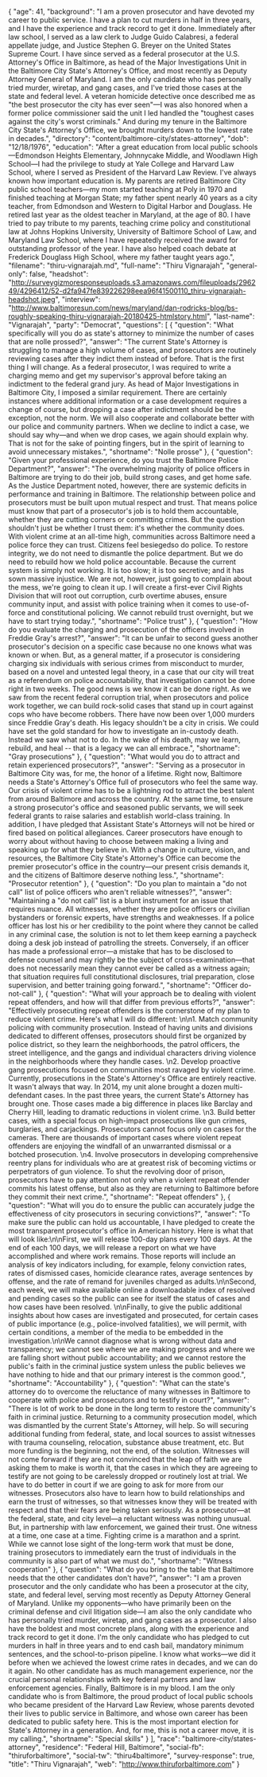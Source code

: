 {
  "age": 41,
  "background": "I am a proven prosecutor and have devoted my career to public service. I have a plan to cut murders in half in three years, and I have the experience and track record to get it done.  Immediately after law school, I served as a law clerk to Judge Guido Calabresi, a federal appellate judge, and Justice Stephen G. Breyer on the United States Supreme Court. I have since served as a federal prosecutor at the U.S. Attorney's Office in Baltimore, as head of the Major Investigations Unit in the Baltimore City State's Attorney's Office, and most recently as Deputy Attorney General of Maryland.  I am the only candidate who has personally tried murder, wiretap, and gang cases, and I've tried those cases at the state and federal level. A veteran homicide detective once described me as \"the best prosecutor the city has ever seen\"—I was also honored when a former police commissioner said the unit I led handled the \"toughest cases against the city's worst criminals.\" And during my tenure in the Baltimore City State's Attorney's Office, we brought murders down to the lowest rate in decades.",
  "directory": "content/baltimore-city/states-attorney",
  "dob": "12/18/1976",
  "education": "After a great education from local public schools—Edmondson Heights Elementary, Johnnycake Middle, and Woodlawn High School—I had the privilege to study at Yale College and Harvard Law School, where I served as President of the Harvard Law Review.  I've always known how important education is. My parents are retired Baltimore City public school teachers—my mom started teaching at Poly in 1970 and finished teaching at Morgan State; my father spent nearly 40 years as a city teacher, from Edmondson and Western to Digital Harbor and Douglass. He retired last year as the oldest teacher in Maryland, at the age of 80.  I have tried to pay tribute to my parents, teaching crime policy and constitutional law at Johns Hopkins University, University of Baltimore School of Law, and Maryland Law School, where I have repeatedly received the award for outstanding professor of the year. I have also helped coach debate at Frederick Douglass High School, where my father taught years ago.",
  "filename": "thiru-vignarajah.md",
  "full-name": "Thiru Vignarajah",
  "general-only": false,
  "headshot": "http://surveygizmoresponseuploads.s3.amazonaws.com/fileuploads/296249/4296412/52-d2fa947fe839226298eea96f41500110_thiru-vignarajah-headshot.jpeg",
  "interview": "http://www.baltimoresun.com/news/maryland/dan-rodricks-blog/bs-roughly-speaking-thiru-vignarajah-20180425-htmlstory.html",
  "last-name": "Vignarajah",
  "party": "Democrat",
  "questions": [
    {
      "question": "What specifically will you do as state's attorney to minimize the number of cases that are nolle prossed?",
      "answer": "The current State's Attorney is struggling to manage a high volume of cases, and prosecutors are routinely reviewing cases after they indict them instead of before. That is the first thing I will change. As a federal prosecutor, I was required to write a charging memo and get my supervisor's approval before taking an indictment to the federal grand jury. As head of Major Investigations in Baltimore City, I imposed a similar requirement. There are certainly instances where additional information or a case development requires a change of course, but dropping a case after indictment should be the exception, not the norm. We will also cooperate and collaborate better with our police and community partners. When we decline to indict a case, we should say why—and when we drop cases, we again should explain why. That is not for the sake of pointing fingers, but in the spirit of learning to avoid unnecessary mistakes.",
      "shortname": "Nolle prosse"
    },
    {
      "question": "Given your professional experience, do you trust the Baltimore Police Department?",
      "answer": "The overwhelming majority of police officers in Baltimore are trying to do their job, build strong cases, and get home safe. As the Justice Department noted, however, there are systemic deficits in performance and training in Baltimore. The relationship between police and prosecutors must be built upon mutual respect and trust. That means police must know that part of a prosecutor's job is to hold them accountable, whether they are cutting corners or committing crimes. But the question shouldn't just be whether I trust them: it's whether the community does. With violent crime at an all-time high, communities across Baltimore need a police force they can trust. Citizens feel besiegedso do police. To restore integrity, we do not need to dismantle the police department. But we do need to rebuild how we hold police accountable. Because the current system is simply not working. It is too slow; it is too secretive; and it has sown massive injustice. We are not, however, just going to complain about the mess, we're going to clean it up. I will create a first-ever Civil Rights Division that will root out corruption, curb overtime abuses, ensure community input, and assist with police training when it comes to use-of-force and constitutional policing. We cannot rebuild trust overnight, but we have to start trying today.",
      "shortname": "Police trust"
    },
    {
      "question": "How do you evaluate the charging and prosecution of the officers involved in Freddie Gray's arrest?",
      "answer": "It can be unfair to second guess another prosecutor's decision on a specific case because no one knows what was known or when. But, as a general matter, if a prosecutor is considering charging six individuals with serious crimes from misconduct to murder, based on a novel and untested legal theory, in a case that our city will treat as a referendum on police accountability, that investigation cannot be done right in two weeks. The good news is we know it can be done right. As we saw from the recent federal corruption trial, when prosecutors and police work together, we can build rock-solid cases that stand up in court against cops who have become robbers. There have now been over 1,000 murders since Freddie Gray's death. His legacy shouldn't be a city in crisis. We could have set the gold standard for how to investigate an in-custody death. Instead we saw what not to do. In the wake of his death, may we learn, rebuild, and heal -- that is a legacy we can all embrace.",
      "shortname": "Gray prosecutions"
    },
    {
      "question": "What would you do to attract and retain experienced prosecutors?",
      "answer": "Serving as a prosecutor in Baltimore City was, for me, the honor of a lifetime. Right now, Baltimore needs a State's Attorney's Office full of prosecutors who feel the same way. Our crisis of violent crime has to be a lightning rod to attract the best talent from around Baltimore and across the country. At the same time, to ensure a strong prosecutor's office and seasoned public servants, we will seek federal grants to raise salaries and establish world-class training. In addition, I have pledged that Assistant State's Attorneys will not be hired or fired based on political allegiances. Career prosecutors have enough to worry about without having to choose between making a living and speaking up for what they believe in. With a change in culture, vision, and resources, the Baltimore City State's Attorney's Office can become the premier prosecutor's office in the country—our present crisis demands it, and the citizens of Baltimore deserve nothing less.",
      "shortname": "Prosecutor retention"
    },
    {
      "question": "Do you plan to maintain a \"do not call\" list of police officers who aren't reliable witnesses?",
      "answer": "Maintaining a \"do not call\" list is a blunt instrument for an issue that requires nuance. All witnesses, whether they are police officers or civilian bystanders or forensic experts, have strengths and weaknesses. If a police officer has lost his or her credibility to the point where they cannot be called in any criminal case, the solution is not to let them keep earning a paycheck doing a desk job instead of patrolling the streets. Conversely, if an officer has made a professional error—a mistake that has to be disclosed to defense counsel and may rightly be the subject of cross-examination—that does not necessarily mean they cannot ever be called as a witness again; that situation requires full constitutional disclosures, trial preparation, close supervision, and better training going forward.",
      "shortname": "Officer do-not-call"
    },
    {
      "question": "What will your approach be to dealing with violent repeat offenders, and how will that differ from previous efforts?",
      "answer": "Effectively prosecuting repeat offenders is the cornerstone of my plan to reduce violent crime. Here's what I will do different: \n\n1. Match community policing with community prosecution. Instead of having units and divisions dedicated to different offenses, prosecutors should first be organized by police district, so they learn the neighborhoods, the patrol officers, the street intelligence, and the gangs and individual characters driving violence in the neighborhoods where they handle cases. \n2. Develop proactive gang prosecutions focused on communities most ravaged by violent crime. Currently, prosecutions in the State's Attorney's Office are entirely reactive. It wasn't always that way. In 2014, my unit alone brought a dozen multi-defendant cases. In the past three years, the current State's Attorney has brought one. Those cases made a big difference in places like Barclay and Cherry Hill, leading to dramatic reductions in violent crime. \n3. Build better cases, with a special focus on high-impact prosecutions like gun crimes, burglaries, and carjackings. Prosecutors cannot focus only on cases for the cameras. There are thousands of important cases where violent repeat offenders are enjoying the windfall of an unwarranted dismissal or a botched prosecution. \n4. Involve prosecutors in developing comprehensive reentry plans for individuals who are at greatest risk of becoming victims or perpetrators of gun violence. To shut the revolving door of prison, prosecutors have to pay attention not only when a violent repeat offender commits his latest offense, but also as they are returning to Baltimore before they commit their next crime.",
      "shortname": "Repeat offenders"
    },
    {
      "question": "What will you do to ensure the public can accurately judge the effectiveness of city prosecutors in securing convictions?",
      "answer": "To make sure the public can hold us accountable, I have pledged to create the most transparent prosecutor's office in American history. Here is what that will look like:\n\nFirst, we will release 100-day plans every 100 days. At the end of each 100 days, we will release a report on what we have accomplished and where work remains. Those reports will include an analysis of key indicators including, for example, felony conviction rates, rates of dismissed cases, homicide clearance rates, average sentences by offense, and the rate of remand for juveniles charged as adults.\n\nSecond, each week, we will make available online a downloadable index of resolved and pending cases so the public can see for itself the status of cases and how cases have been resolved. \n\nFinally, to give the public additional insights about how cases are investigated and prosecuted, for certain cases of public importance (e.g., police-involved fatalities), we will permit, with certain conditions, a member of the media to be embedded in the investigation.\n\nWe cannot diagnose what is wrong without data and transparency; we cannot see where we are making progress and where we are falling short without public accountability; and we cannot restore the public's faith in the criminal justice system unless the public believes we have nothing to hide and that our primary interest is the common good.",
      "shortname": "Accountability"
    },
    {
      "question": "What can the state's attorney do to overcome the reluctance of many witnesses in Baltimore to cooperate with police and prosecutors and to testify in court?",
      "answer": "There is lot of work to be done in the long term to restore the community's faith in criminal justice. Returning to a community prosecution model, which was dismantled by the current State's Attorney, will help. So will securing additional funding from federal, state, and local sources to assist witnesses with trauma counseling, relocation, substance abuse treatment, etc. But more funding is the beginning, not the end, of the solution. Witnesses will not come forward if they are not convinced that the leap of faith we are asking them to make is worth it, that the cases in which they are agreeing to testify are not going to be carelessly dropped or routinely lost at trial. We have to do better in court if we are going to ask for more from our witnesses. Prosecutors also have to learn how to build relationships and earn the trust of witnesses, so that witnesses know they will be treated with respect and that their fears are being taken seriously. As a prosecutor—at the federal, state, and city level—a reluctant witness was nothing unusual. But, in partnership with law enforcement, we gained their trust. One witness at a time, one case at a time. Fighting crime is a marathon and a sprint. While we cannot lose sight of the long-term work that must be done, training prosecutors to immediately earn the trust of individuals in the community is also part of what we must do.",
      "shortname": "Witness cooperation"
    },
    {
      "question": "What do you bring to the table that Baltimore needs that the other candidates don't have?",
      "answer": "I am a proven prosecutor and the only candidate who has been a prosecutor at the city, state, and federal level, serving most recently as Deputy Attorney General of Maryland. Unlike my opponents—who have primarily been on the criminal defense and civil litigation side—I am also the only candidate who has personally tried murder, wiretap, and gang cases as a prosecutor. I also have the boldest and most concrete plans, along with the experience and track record to get it done. I'm the only candidate who has pledged to cut murders in half in three years and to end cash bail, mandatory minimum sentences, and the school-to-prison pipeline. I know what works—we did it before when we achieved the lowest crime rates in decades, and we can do it again. No other candidate has as much management experience, nor the crucial personal relationships with key federal partners and law enforcement agencies. Finally, Baltimore is in my blood. I am the only candidate who is from Baltimore, the proud product of local public schools who became president of the Harvard Law Review, whose parents devoted their lives to public service in Baltimore, and whose own career has been dedicated to public safety here. This is the most important election for State's Attorney in a generation. And, for me, this is not a career move, it is my calling.",
      "shortname": "Special skills"
    }
  ],
  "race": "baltimore-city/states-attorney",
  "residence": "Federal Hill, Baltimore",
  "social-fb": "thiruforbaltimore",
  "social-tw": "thiru4baltimore",
  "survey-response": true,
  "title": "Thiru Vignarajah",
  "web": "http://www.thiruforbaltimore.com"
}
